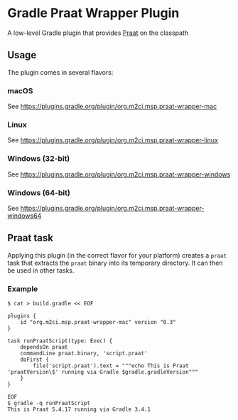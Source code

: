 Gradle Praat Wrapper Plugin
===========================

A low-level Gradle plugin that provides [Praat](http://praat.org/) on the classpath

Usage
-----

The plugin comes in several flavors:

### macOS

See https://plugins.gradle.org/plugin/org.m2ci.msp.praat-wrapper-mac

### Linux

See https://plugins.gradle.org/plugin/org.m2ci.msp.praat-wrapper-linux

### Windows (32-bit)

See https://plugins.gradle.org/plugin/org.m2ci.msp.praat-wrapper-windows

### Windows (64-bit)

See https://plugins.gradle.org/plugin/org.m2ci.msp.praat-wrapper-windows64

Praat task
----------

Applying this plugin (in the correct flavor for your platform) creates a `praat` task that extracts the `praat` binary into its temporary directory.
It can then be used in other tasks.

### Example

```
$ cat > build.gradle << EOF

plugins {
    id "org.m2ci.msp.praat-wrapper-mac" version "0.3"
}

task runPraatScript(type: Exec) {
    dependsOn praat
    commandLine praat.binary, 'script.praat'
    doFirst {
        file('script.praat').text = """echo This is Praat 'praatVersion\$' running via Gradle $gradle.gradleVersion"""
    }
}

EOF
$ gradle -q runPraatScript
This is Praat 5.4.17 running via Gradle 3.4.1
```
